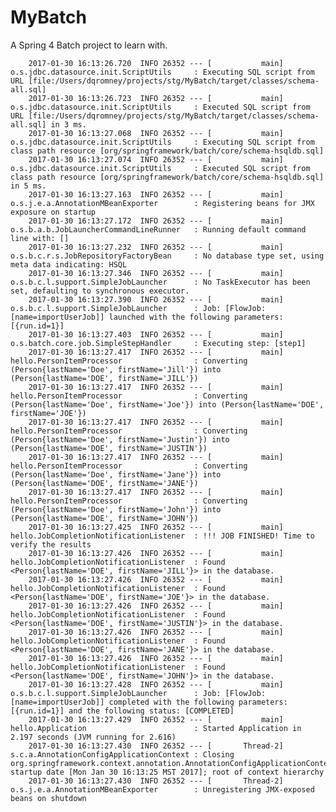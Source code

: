 # MyBatch
A Spring 4 Batch project to learn with. 

        2017-01-30 16:13:26.720  INFO 26352 --- [           main] o.s.jdbc.datasource.init.ScriptUtils     : Executing SQL script from URL [file:/Users/dqromney/projects/stg/MyBatch/target/classes/schema-all.sql]
        2017-01-30 16:13:26.723  INFO 26352 --- [           main] o.s.jdbc.datasource.init.ScriptUtils     : Executed SQL script from URL [file:/Users/dqromney/projects/stg/MyBatch/target/classes/schema-all.sql] in 3 ms.
        2017-01-30 16:13:27.068  INFO 26352 --- [           main] o.s.jdbc.datasource.init.ScriptUtils     : Executing SQL script from class path resource [org/springframework/batch/core/schema-hsqldb.sql]
        2017-01-30 16:13:27.074  INFO 26352 --- [           main] o.s.jdbc.datasource.init.ScriptUtils     : Executed SQL script from class path resource [org/springframework/batch/core/schema-hsqldb.sql] in 5 ms.
        2017-01-30 16:13:27.163  INFO 26352 --- [           main] o.s.j.e.a.AnnotationMBeanExporter        : Registering beans for JMX exposure on startup
        2017-01-30 16:13:27.172  INFO 26352 --- [           main] o.s.b.a.b.JobLauncherCommandLineRunner   : Running default command line with: []
        2017-01-30 16:13:27.232  INFO 26352 --- [           main] o.s.b.c.r.s.JobRepositoryFactoryBean     : No database type set, using meta data indicating: HSQL
        2017-01-30 16:13:27.346  INFO 26352 --- [           main] o.s.b.c.l.support.SimpleJobLauncher      : No TaskExecutor has been set, defaulting to synchronous executor.
        2017-01-30 16:13:27.390  INFO 26352 --- [           main] o.s.b.c.l.support.SimpleJobLauncher      : Job: [FlowJob: [name=importUserJob]] launched with the following parameters: [{run.id=1}]
        2017-01-30 16:13:27.403  INFO 26352 --- [           main] o.s.batch.core.job.SimpleStepHandler     : Executing step: [step1]
        2017-01-30 16:13:27.417  INFO 26352 --- [           main] hello.PersonItemProcessor                : Converting (Person{lastName='Doe', firstName='Jill'}) into (Person{lastName='DOE', firstName='JILL'})
        2017-01-30 16:13:27.417  INFO 26352 --- [           main] hello.PersonItemProcessor                : Converting (Person{lastName='Doe', firstName='Joe'}) into (Person{lastName='DOE', firstName='JOE'})
        2017-01-30 16:13:27.417  INFO 26352 --- [           main] hello.PersonItemProcessor                : Converting (Person{lastName='Doe', firstName='Justin'}) into (Person{lastName='DOE', firstName='JUSTIN'})
        2017-01-30 16:13:27.417  INFO 26352 --- [           main] hello.PersonItemProcessor                : Converting (Person{lastName='Doe', firstName='Jane'}) into (Person{lastName='DOE', firstName='JANE'})
        2017-01-30 16:13:27.417  INFO 26352 --- [           main] hello.PersonItemProcessor                : Converting (Person{lastName='Doe', firstName='John'}) into (Person{lastName='DOE', firstName='JOHN'})
        2017-01-30 16:13:27.425  INFO 26352 --- [           main] hello.JobCompletionNotificationListener  : !!! JOB FINISHED! Time to verify the results
        2017-01-30 16:13:27.426  INFO 26352 --- [           main] hello.JobCompletionNotificationListener  : Found <Person{lastName='DOE', firstName='JILL'}> in the database.
        2017-01-30 16:13:27.426  INFO 26352 --- [           main] hello.JobCompletionNotificationListener  : Found <Person{lastName='DOE', firstName='JOE'}> in the database.
        2017-01-30 16:13:27.426  INFO 26352 --- [           main] hello.JobCompletionNotificationListener  : Found <Person{lastName='DOE', firstName='JUSTIN'}> in the database.
        2017-01-30 16:13:27.426  INFO 26352 --- [           main] hello.JobCompletionNotificationListener  : Found <Person{lastName='DOE', firstName='JANE'}> in the database.
        2017-01-30 16:13:27.426  INFO 26352 --- [           main] hello.JobCompletionNotificationListener  : Found <Person{lastName='DOE', firstName='JOHN'}> in the database.
        2017-01-30 16:13:27.428  INFO 26352 --- [           main] o.s.b.c.l.support.SimpleJobLauncher      : Job: [FlowJob: [name=importUserJob]] completed with the following parameters: [{run.id=1}] and the following status: [COMPLETED]
        2017-01-30 16:13:27.429  INFO 26352 --- [           main] hello.Application                        : Started Application in 2.197 seconds (JVM running for 2.616)
        2017-01-30 16:13:27.430  INFO 26352 --- [       Thread-2] s.c.a.AnnotationConfigApplicationContext : Closing org.springframework.context.annotation.AnnotationConfigApplicationContext@3d0f8e03: startup date [Mon Jan 30 16:13:25 MST 2017]; root of context hierarchy
        2017-01-30 16:13:27.430  INFO 26352 --- [       Thread-2] o.s.j.e.a.AnnotationMBeanExporter        : Unregistering JMX-exposed beans on shutdown